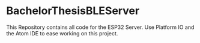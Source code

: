 # BachelorThesisBLEServer

This Repository contains all code for the ESP32 Server. 
Use Platform IO and the Atom IDE to ease working on this project.

